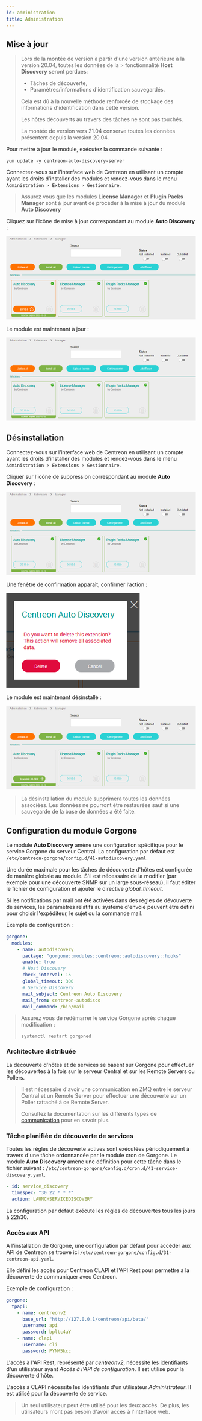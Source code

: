 ```yaml
---
id: administration
title: Administration
---
```


## Mise à jour

> Lors de la montée de version à partir d'une version antérieure à la version
> 20.04, toutes les données de la > fonctionnalité **Host Discovery** seront
> perdues:
>
> - Tâches de découverte,
> - Paramètres/informations d'identification sauvegardés.
>
> Cela est dû à la nouvelle méthode renforcée de stockage des informations
> d'identification dans cette version.
>
> Les hôtes découverts au travers des tâches ne sont pas touchés.
>
> La montée de version vers 21.04 conserve toutes les données présentent depuis
> la version 20.04.

Pour mettre à jour le module, exécutez la commande suivante :

``` shell
yum update -y centreon-auto-discovery-server
```

Connectez-vous sur l’interface web de Centreon en utilisant un compte ayant les
droits d’installer des modules et rendez-vous dans le menu `Administration >
Extensions > Gestionnaire`.

> Assurez vous que les modules **License Manager** et **Plugin Packs Manager**
> sont à jour avant de procéder à la mise à jour du module **Auto Discovery**

Cliquez sur l’icône de mise à jour correspondant au module **Auto Discovery** :

![image](../../assets/monitoring/discovery/update.png)

Le module est maintenant à jour :

![image](../../assets/monitoring/discovery/install-after.png)

## Désinstallation

Connectez-vous sur l’interface web de Centreon en utilisant un compte ayant les
droits d’installer des modules et rendez-vous dans le menu `Administration >
Extensions > Gestionnaire`.

Cliquer sur l’icône de suppression correspondant au module **Auto Discovery** :

![image](../../assets/monitoring/discovery/install-after.png)

Une fenêtre de confirmation apparaît, confirmer l’action :

![image](../../assets/monitoring/discovery/uninstall-popin.png)

Le module est maintenant désinstallé :

![image](../../assets/monitoring/discovery/install-before.png)

> La désinstallation du module supprimera toutes les données associées. Les
> données ne pourront être restaurées sauf si une sauvegarde de la base de
> données a été faite.

## Configuration du module Gorgone

Le module **Auto Discovery** amène une configuration spécifique pour le service
Gorgone du serveur Central. La configuration par défaut est
`/etc/centreon-gorgone/config.d/41-autodiscovery.yaml`.

Une durée maximale pour les tâches de découverte d'hôtes est configurée de
manière globale au module. S'il est nécessaire de la modifier (par exemple pour
une découverte SNMP sur un large sous-réseau), il faut éditer le fichier
de configuration et ajouter le directive *global_timeout*.

Si les notifications par mail ont été activées dans des règles de dévouverte de
services, les paramètres relatifs au système d'envoie peuvent être défini pour
choisir l'expéditeur, le sujet ou la commande mail.

Exemple de configuration :

```yaml
gorgone:
  modules:
    - name: autodiscovery
      package: "gorgone::modules::centreon::autodiscovery::hooks"
      enable: true
      # Host Discovery
      check_interval: 15
      global_timeout: 300
      # Service Discovery
      mail_subject: Centreon Auto Discovery
      mail_from: centreon-autodisco
      mail_command: /bin/mail
```

> Assurez vous de redémarrer le service Gorgone après chaque modification :
>
> ```shell
> systemctl restart gorgoned
> ```

### Architecture distribuée

La découverte d'hôtes et de services se basent sur Gorgone pour effectuer les
découvertes à la fois sur le serveur Central et sur les Remote Servers ou
Pollers.

> Il est nécessaire d'avoir une communication en ZMQ entre le serveur Central
> et un Remote Server pour effectuer une découverte sur un Poller rattaché à ce
> Remote Server.
>
> Consultez la documentation sur les différents types de
> [communication](../monitoring-servers/communications.html) pour en savoir
> plus.

### Tâche planifiée de découverte de services

Toutes les règles de découverte actives sont exécutées périodiquement à travers
d'une tâche ordonnancée par le module cron de Gorgone. Le module **Auto
Discovery** amène une définition pour cette tâche dans le fichier suivant :
`/etc/centreon-gorgone/config.d/cron.d/41-service-discovery.yaml`.

```yaml
- id: service_discovery
  timespec: "30 22 * * *"
  action: LAUNCHSERVICEDISCOVERY
```

La configuration par défaut exécute les règles de découvertes tous les jours à
22h30.

### Accès aux API

A l'installation de Gorgone, une configuration par défaut pour accéder aux API
de Centreon se trouve ici `/etc/centreon-gorgone/config.d/31-centreon-api.yaml`.

Elle défini les accès pour Centreon CLAPI et l'API Rest pour permettre à la
découverte de communiquer avec Centreon.

Exemple de configuration :

```yaml
gorgone:
  tpapi:
    - name: centreonv2
      base_url: "http://127.0.0.1/centreon/api/beta/"
      username: api
      password: bpltc4aY
    - name: clapi
      username: cli
      password: PYNM5kcc
```

L'accès à l'API Rest, représenté par *centreonv2*, nécessite les identifiants
d'un utilisateur ayant *Accès à l'API de configuration*. Il est utilisé
pour la découverte d'hôte.

L'accès à CLAPI nécessite les identifiants d'un utilisateur *Administrateur*.
Il est utilisé pour la découverte de service.

> Un seul utilisateur peut être utilisé pour les deux accès. De plus, les
> utilisateurs n'ont pas besoin d'avoir accès à l'interface web.
